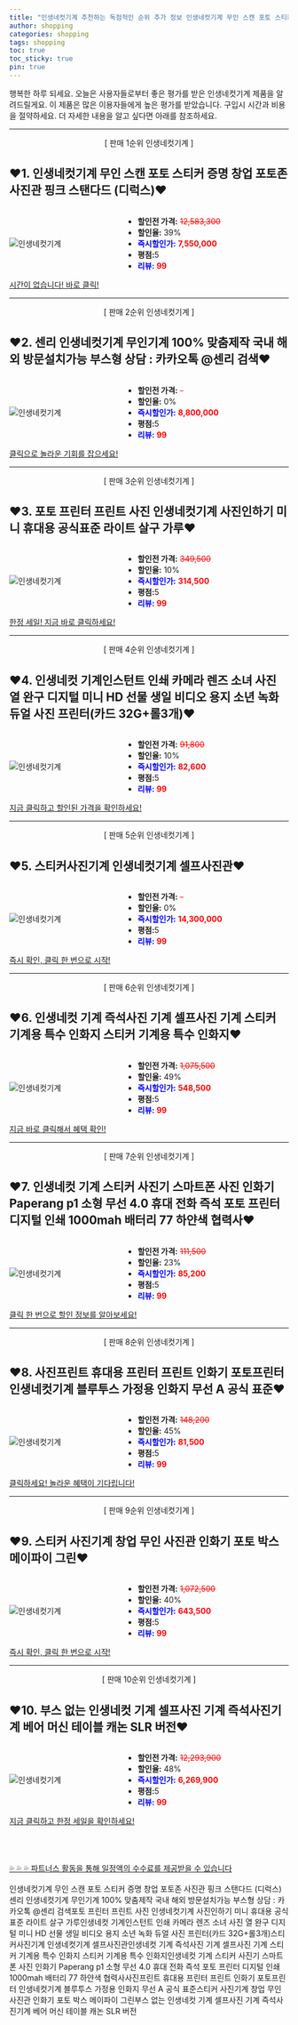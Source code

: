 ```yaml
---
title: "인생네컷기계 추천하는 독점적인 순위 추가 정보 인생네컷기계 무인 스캔 포토 스티커"
author: shopping
categories: shopping
tags: shopping
toc: true
toc_sticky: true
pin: true
---
```

행복한 하루 되세요. 오늘은 사용자들로부터 좋은 평가를 받은 인생네컷기계 제품을 알려드릴게요. 이 제품은 많은 이용자들에게 높은 평가를 받았습니다. 구입시 시간과 비용을 절약하세요. 더 자세한 내용을 알고 싶다면 아래를 참조하세요.

---
<p class="toplist" style="margin: 0 auto; display: block; width: fit-content;">[ 판매 1순위 인생네컷기계 ]</p>

<h2><strong>❤️1. 인생네컷기계 무인 스캔 포토 스티커 증명 창업 포토존 사진관 핑크 스탠다드 (디럭스)❤️</strong></h2>

<div style="display: flex; align-items: center;">
    <div style="flex: 0.4;">
        <img src="https://thumbnail10.coupangcdn.com/thumbnails/remote/230x230ex/image/vendor_inventory/a6c5/c31d6311f8d515760ecbc76efc81c29522eb7fb831f2c64235c8d373afcc.jpg" alt="인생네컷기계" style="max-width: 100%;">
    </div>
    <div style="flex: 0.6; margin-left: 10px;">
        <ul>
            <li><strong>할인전 가격:</strong> <del style="color: red;">12,583,300</del></li>
            <li><strong>할인율:</strong> 39%</li>
            <li><span style='color:blue'><strong>즉시할인가:</strong></span> <span style='color:red'><strong>7,550,000</strong></span></li>
            <li><strong>평점:</strong>5</li>
            <li><span style='color:blue'><strong>리뷰:</strong></span> <span style='color:red'><strong>99</strong></span></li>
        </ul>
    </div>
</div>
<div class="center">
    <a href="https://William4Davisa.github.io?lptag=AF9450613&subid=githubio&pageKey=7723738265&traceid=V0-153&itemId=20735566802&vendorItemId=87806054204" class="myButton">
        시간이 없습니다! 바로 클릭!
    </a>
</div>


---
<p class="toplist" style="margin: 0 auto; display: block; width: fit-content;">[ 판매 2순위 인생네컷기계 ]</p>

<h2><strong>❤️2. 센리 인생네컷기계 무인기계 100% 맞춤제작 국내 해외 방문설치가능 부스형 상담 : 카카오톡 @센리 검색❤️</strong></h2>

<div style="display: flex; align-items: center;">
    <div style="flex: 0.4;">
        <img src="https://thumbnail10.coupangcdn.com/thumbnails/remote/230x230ex/image/vendor_inventory/1703/f0fbb248012d07a9b9add535a627f9b754c65375cc957d151290e5de657c.jpg" alt="인생네컷기계" style="max-width: 100%;">
    </div>
    <div style="flex: 0.6; margin-left: 10px;">
        <ul>
            <li><strong>할인전 가격:</strong> <del style="color: red;">-</del></li>
            <li><strong>할인율:</strong> 0%</li>
            <li><span style='color:blue'><strong>즉시할인가:</strong></span> <span style='color:red'><strong>8,800,000</strong></span></li>
            <li><strong>평점:</strong>5</li>
            <li><span style='color:blue'><strong>리뷰:</strong></span> <span style='color:red'><strong>99</strong></span></li>
        </ul>
    </div>
</div>
<div class="center">
    <a href="https://William4Davisa.github.io?lptag=AF9450613&subid=githubio&pageKey=8164128294&traceid=V0-153&itemId=23287931791&vendorItemId=90320179255" class="myButton">
        클릭으로 놀라운 기회를 잡으세요!
    </a>
</div>


---
<p class="toplist" style="margin: 0 auto; display: block; width: fit-content;">[ 판매 3순위 인생네컷기계 ]</p>

<h2><strong>❤️3. 포토 프린터 프린트 사진 인생네컷기계 사진인하기 미니 휴대용 공식표준 라이트 살구 가루❤️</strong></h2>

<div style="display: flex; align-items: center;">
    <div style="flex: 0.4;">
        <img src="https://thumbnail10.coupangcdn.com/thumbnails/remote/230x230ex/image/vendor_inventory/78d7/72ea36eb1e129bbbe5c423cb3a8ea6b117de5c3209a8a6ae8b4fee6ad081.png" alt="인생네컷기계" style="max-width: 100%;">
    </div>
    <div style="flex: 0.6; margin-left: 10px;">
        <ul>
            <li><strong>할인전 가격:</strong> <del style="color: red;">349,500</del></li>
            <li><strong>할인율:</strong> 10%</li>
            <li><span style='color:blue'><strong>즉시할인가:</strong></span> <span style='color:red'><strong>314,500</strong></span></li>
            <li><strong>평점:</strong>5</li>
            <li><span style='color:blue'><strong>리뷰:</strong></span> <span style='color:red'><strong>99</strong></span></li>
        </ul>
    </div>
</div>
<div class="center">
    <a href="https://William4Davisa.github.io?lptag=AF9450613&subid=githubio&pageKey=7924013755&traceid=V0-153&itemId=21778523108&vendorItemId=88827297955" class="myButton">
        한정 세일! 지금 바로 클릭하세요!
    </a>
</div>


---
<p class="toplist" style="margin: 0 auto; display: block; width: fit-content;">[ 판매 4순위 인생네컷기계 ]</p>

<h2><strong>❤️4. 인생네컷 기계인스턴트 인쇄 카메라 렌즈 소녀 사진 열 완구 디지털 미니 HD 선물 생일 비디오 용지 소년 녹화 듀얼 사진 프린터(카드 32G+롤3개)❤️</strong></h2>

<div style="display: flex; align-items: center;">
    <div style="flex: 0.4;">
        <img src="https://thumbnail6.coupangcdn.com/thumbnails/remote/230x230ex/image/vendor_inventory/0565/788ab4a7ddef78537c45731b62264b7bcb09acb69fe33f7d51b0f26b5a9c.jpg" alt="인생네컷기계" style="max-width: 100%;">
    </div>
    <div style="flex: 0.6; margin-left: 10px;">
        <ul>
            <li><strong>할인전 가격:</strong> <del style="color: red;">91,800</del></li>
            <li><strong>할인율:</strong> 10%</li>
            <li><span style='color:blue'><strong>즉시할인가:</strong></span> <span style='color:red'><strong>82,600</strong></span></li>
            <li><strong>평점:</strong>5</li>
            <li><span style='color:blue'><strong>리뷰:</strong></span> <span style='color:red'><strong>99</strong></span></li>
        </ul>
    </div>
</div>
<div class="center">
    <a href="https://William4Davisa.github.io?lptag=AF9450613&subid=githubio&pageKey=8210006080&traceid=V0-153&itemId=23561387767&vendorItemId=90587367020" class="myButton">
        지금 클릭하고 할인된 가격을 확인하세요!
    </a>
</div>


---
<p class="toplist" style="margin: 0 auto; display: block; width: fit-content;">[ 판매 5순위 인생네컷기계 ]</p>

<h2><strong>❤️5. 스티커사진기계 인생네컷기계 셀프사진관❤️</strong></h2>

<div style="display: flex; align-items: center;">
    <div style="flex: 0.4;">
        <img src="https://thumbnail9.coupangcdn.com/thumbnails/remote/230x230ex/image/vendor_inventory/50c1/4a7903a5d762eb96f0fa9ed9ee09aa7a148c8d76b713f3e5a43ae6ea25d1.jpeg" alt="인생네컷기계" style="max-width: 100%;">
    </div>
    <div style="flex: 0.6; margin-left: 10px;">
        <ul>
            <li><strong>할인전 가격:</strong> <del style="color: red;">-</del></li>
            <li><strong>할인율:</strong> 0%</li>
            <li><span style='color:blue'><strong>즉시할인가:</strong></span> <span style='color:red'><strong>14,300,000</strong></span></li>
            <li><strong>평점:</strong>5</li>
            <li><span style='color:blue'><strong>리뷰:</strong></span> <span style='color:red'><strong>99</strong></span></li>
        </ul>
    </div>
</div>
<div class="center">
    <a href="https://William4Davisa.github.io?lptag=AF9450613&subid=githubio&pageKey=6809995842&traceid=V0-153&itemId=16106752461&vendorItemId=83303917743" class="myButton">
        즉시 확인, 클릭 한 번으로 시작!
    </a>
</div>


---
<p class="toplist" style="margin: 0 auto; display: block; width: fit-content;">[ 판매 6순위 인생네컷기계 ]</p>

<h2><strong>❤️6. 인생네컷 기계 즉석사진 기계 셀프사진 기계 스티커 기계용 특수 인화지 스티커 기계용 특수 인화지❤️</strong></h2>

<div style="display: flex; align-items: center;">
    <div style="flex: 0.4;">
        <img src="https://thumbnail7.coupangcdn.com/thumbnails/remote/230x230ex/image/vendor_inventory/2c4d/97d87b7c1064524a73f2a72252cebce9b494c500252d9d88b34b96ad58c6.jpg" alt="인생네컷기계" style="max-width: 100%;">
    </div>
    <div style="flex: 0.6; margin-left: 10px;">
        <ul>
            <li><strong>할인전 가격:</strong> <del style="color: red;">1,075,500</del></li>
            <li><strong>할인율:</strong> 49%</li>
            <li><span style='color:blue'><strong>즉시할인가:</strong></span> <span style='color:red'><strong>548,500</strong></span></li>
            <li><strong>평점:</strong>5</li>
            <li><span style='color:blue'><strong>리뷰:</strong></span> <span style='color:red'><strong>99</strong></span></li>
        </ul>
    </div>
</div>
<div class="center">
    <a href="https://William4Davisa.github.io?lptag=AF9450613&subid=githubio&pageKey=8140064167&traceid=V0-153&itemId=23130646268&vendorItemId=90185233383" class="myButton">
        지금 바로 클릭해서 혜택 확인!
    </a>
</div>


---
<p class="toplist" style="margin: 0 auto; display: block; width: fit-content;">[ 판매 7순위 인생네컷기계 ]</p>

<h2><strong>❤️7. 인생네컷 기계 스티커 사진기 스마트폰 사진 인화기 Paperang p1 소형 무선 4.0 휴대 전화 즉석 포토 프린터 디지털 인쇄 1000mah 배터리 77 하얀색 협력사❤️</strong></h2>

<div style="display: flex; align-items: center;">
    <div style="flex: 0.4;">
        <img src="https://thumbnail7.coupangcdn.com/thumbnails/remote/230x230ex/image/vendor_inventory/0eaf/26886b019b74de53eaf53c1e6e8a96f549218d160b3af1146c77e7673caf.jpeg" alt="인생네컷기계" style="max-width: 100%;">
    </div>
    <div style="flex: 0.6; margin-left: 10px;">
        <ul>
            <li><strong>할인전 가격:</strong> <del style="color: red;">111,500</del></li>
            <li><strong>할인율:</strong> 23%</li>
            <li><span style='color:blue'><strong>즉시할인가:</strong></span> <span style='color:red'><strong>85,200</strong></span></li>
            <li><strong>평점:</strong>5</li>
            <li><span style='color:blue'><strong>리뷰:</strong></span> <span style='color:red'><strong>99</strong></span></li>
        </ul>
    </div>
</div>
<div class="center">
    <a href="https://William4Davisa.github.io?lptag=AF9450613&subid=githubio&pageKey=6338804341&traceid=V0-153&itemId=13288730045&vendorItemId=80546144066" class="myButton">
        클릭 한 번으로 할인 정보를 알아보세요!
    </a>
</div>


---
<p class="toplist" style="margin: 0 auto; display: block; width: fit-content;">[ 판매 8순위 인생네컷기계 ]</p>

<h2><strong>❤️8. 사진프린트 휴대용 프린터 프린트 인화기 포토프린터 인생네컷기계 블루투스 가정용 인화지 무선 A 공식 표준❤️</strong></h2>

<div style="display: flex; align-items: center;">
    <div style="flex: 0.4;">
        <img src="https://thumbnail8.coupangcdn.com/thumbnails/remote/230x230ex/image/vendor_inventory/b8f7/226d036ca3fbdbef7f010b0b4f25a0c39b07a8d27cfa648bae74c0282651.jpg" alt="인생네컷기계" style="max-width: 100%;">
    </div>
    <div style="flex: 0.6; margin-left: 10px;">
        <ul>
            <li><strong>할인전 가격:</strong> <del style="color: red;">148,200</del></li>
            <li><strong>할인율:</strong> 45%</li>
            <li><span style='color:blue'><strong>즉시할인가:</strong></span> <span style='color:red'><strong>81,500</strong></span></li>
            <li><strong>평점:</strong>5</li>
            <li><span style='color:blue'><strong>리뷰:</strong></span> <span style='color:red'><strong>99</strong></span></li>
        </ul>
    </div>
</div>
<div class="center">
    <a href="https://William4Davisa.github.io?lptag=AF9450613&subid=githubio&pageKey=7926294832&traceid=V0-153&itemId=21790603786&vendorItemId=88839256503" class="myButton">
        클릭하세요! 놀라운 혜택이 기다립니다!
    </a>
</div>


---
<p class="toplist" style="margin: 0 auto; display: block; width: fit-content;">[ 판매 9순위 인생네컷기계 ]</p>

<h2><strong>❤️9. 스티커 사진기계 창업 무인 사진관 인화기 포토 박스 메이파이 그린❤️</strong></h2>

<div style="display: flex; align-items: center;">
    <div style="flex: 0.4;">
        <img src="https://thumbnail10.coupangcdn.com/thumbnails/remote/230x230ex/image/vendor_inventory/083a/a61c663e05331381890767272dacc38d99821e74f1c34c04351b059c814a.jpg" alt="인생네컷기계" style="max-width: 100%;">
    </div>
    <div style="flex: 0.6; margin-left: 10px;">
        <ul>
            <li><strong>할인전 가격:</strong> <del style="color: red;">1,072,500</del></li>
            <li><strong>할인율:</strong> 40%</li>
            <li><span style='color:blue'><strong>즉시할인가:</strong></span> <span style='color:red'><strong>643,500</strong></span></li>
            <li><strong>평점:</strong>5</li>
            <li><span style='color:blue'><strong>리뷰:</strong></span> <span style='color:red'><strong>99</strong></span></li>
        </ul>
    </div>
</div>
<div class="center">
    <a href="https://William4Davisa.github.io?lptag=AF9450613&subid=githubio&pageKey=7723741240&traceid=V0-153&itemId=20735582326&vendorItemId=87806067381" class="myButton">
        즉시 확인, 클릭 한 번으로 시작!
    </a>
</div>


---
<p class="toplist" style="margin: 0 auto; display: block; width: fit-content;">[ 판매 10순위 인생네컷기계 ]</p>

<h2><strong>❤️10. 부스 없는 인생네컷 기계 셀프사진 기계 즉석사진기계 베어 머신 테이블  캐논 SLR 버전❤️</strong></h2>

<div style="display: flex; align-items: center;">
    <div style="flex: 0.4;">
        <img src="https://thumbnail9.coupangcdn.com/thumbnails/remote/230x230ex/image/vendor_inventory/c5f2/84a6c703e7638c7a044baba64dc420a06ce02dbe63ce87d7a54312b2d7dc.jpg" alt="인생네컷기계" style="max-width: 100%;">
    </div>
    <div style="flex: 0.6; margin-left: 10px;">
        <ul>
            <li><strong>할인전 가격:</strong> <del style="color: red;">12,293,900</del></li>
            <li><strong>할인율:</strong> 48%</li>
            <li><span style='color:blue'><strong>즉시할인가:</strong></span> <span style='color:red'><strong>6,269,900</strong></span></li>
            <li><strong>평점:</strong>5</li>
            <li><span style='color:blue'><strong>리뷰:</strong></span> <span style='color:red'><strong>99</strong></span></li>
        </ul>
    </div>
</div>
<div class="center">
    <a href="https://William4Davisa.github.io?lptag=AF9450613&subid=githubio&pageKey=8144464977&traceid=V0-153&itemId=23152484806&vendorItemId=90185317188" class="myButton">
        지금 클릭하고 한정 세일을 확인하세요!
    </a>
</div>

<br><br><br>[💦 💦 💦 파트너스 활동을 통해 일정액의 수수료를 제공받을 수 있습니다](https://link.coupang.com/a/bcpT2c)<br><br>인생네컷기계 무인 스캔 포토 스티커 증명 창업 포토존 사진관 핑크 스탠다드 (디럭스)센리 인생네컷기계 무인기계 100% 맞춤제작 국내 해외 방문설치가능 부스형 상담 : 카카오톡 @센리 검색포토 프린터 프린트 사진 인생네컷기계 사진인하기 미니 휴대용 공식표준 라이트 살구 가루인생네컷 기계인스턴트 인쇄 카메라 렌즈 소녀 사진 열 완구 디지털 미니 HD 선물 생일 비디오 용지 소년 녹화 듀얼 사진 프린터(카드 32G+롤3개)스티커사진기계 인생네컷기계 셀프사진관인생네컷 기계 즉석사진 기계 셀프사진 기계 스티커 기계용 특수 인화지 스티커 기계용 특수 인화지인생네컷 기계 스티커 사진기 스마트폰 사진 인화기 Paperang p1 소형 무선 4.0 휴대 전화 즉석 포토 프린터 디지털 인쇄 1000mah 배터리 77 하얀색 협력사사진프린트 휴대용 프린터 프린트 인화기 포토프린터 인생네컷기계 블루투스 가정용 인화지 무선 A 공식 표준스티커 사진기계 창업 무인 사진관 인화기 포토 박스 메이파이 그린부스 없는 인생네컷 기계 셀프사진 기계 즉석사진기계 베어 머신 테이블  캐논 SLR 버전